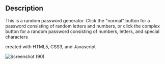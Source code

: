 ##  Description

This is a random password generator. Click the "normal" button for a password consisting of random letters and numbers, or click the complex
button for a random password consisting of numbers, letters, and special characters

created with HTML5, CSS3, and Javascript

![Screenshot (90)](https://user-images.githubusercontent.com/43353267/68322321-1664c600-0078-11ea-8428-f2b4125a7ec0.png)
